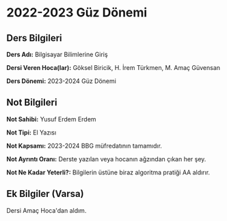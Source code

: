 # 2022-2023 Güz Dönemi

## Ders Bilgileri
**Ders Adı:** Bilgisayar Bilimlerine Giriş

**Dersi Veren Hoca(lar):** Göksel Biricik, H. İrem Türkmen, M. Amaç Güvensan

**Ders Dönemi:** 2023-2024 Güz Dönemi  

## Not Bilgileri
**Not Sahibi:** Yusuf Erdem Erdem

**Not Tipi:** El Yazısı

**Not Kapsamı:** 2023-2024 BBG müfredatının tamamıdır.

**Not Ayrıntı Oranı:** Derste yazılan veya hocanın ağzından çıkan her şey.

**Not Ne Kadar Yeterli?:** Bilgilerin üstüne biraz algoritma pratiği AA aldırır.

## Ek Bilgiler (Varsa)
Dersi Amaç Hoca'dan aldım.
